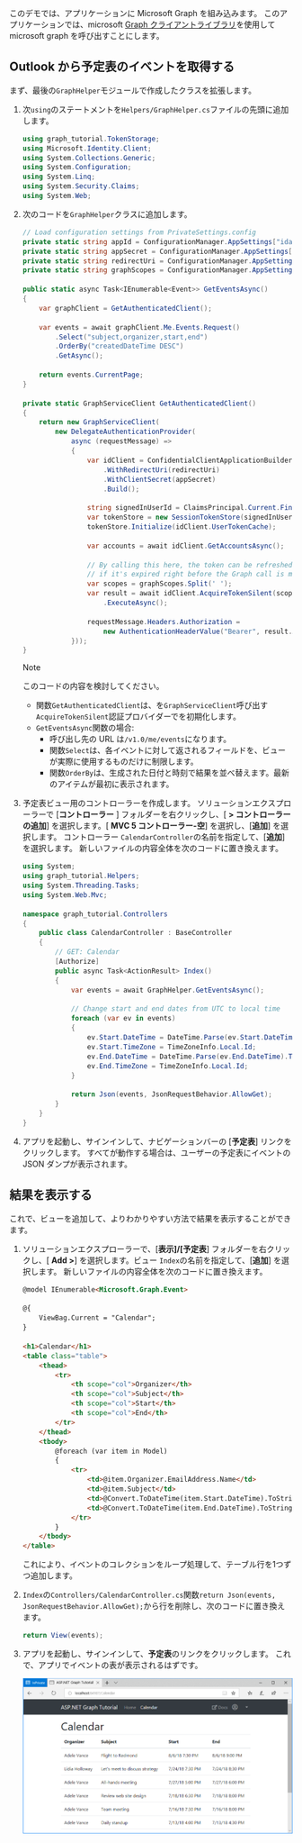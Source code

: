 <!-- markdownlint-disable MD002 MD041 -->

このデモでは、アプリケーションに Microsoft Graph を組み込みます。 このアプリケーションでは、microsoft [Graph クライアントライブラリ](https://github.com/microsoftgraph/msgraph-sdk-dotnet)を使用して microsoft graph を呼び出すことにします。

## <a name="get-calendar-events-from-outlook"></a>Outlook から予定表のイベントを取得する

まず、最後の`GraphHelper`モジュールで作成したクラスを拡張します。

1. 次`using`のステートメントを`Helpers/GraphHelper.cs`ファイルの先頭に追加します。

    ```cs
    using graph_tutorial.TokenStorage;
    using Microsoft.Identity.Client;
    using System.Collections.Generic;
    using System.Configuration;
    using System.Linq;
    using System.Security.Claims;
    using System.Web;
    ```

1. 次のコードを`GraphHelper`クラスに追加します。

    ```cs
    // Load configuration settings from PrivateSettings.config
    private static string appId = ConfigurationManager.AppSettings["ida:AppId"];
    private static string appSecret = ConfigurationManager.AppSettings["ida:AppSecret"];
    private static string redirectUri = ConfigurationManager.AppSettings["ida:RedirectUri"];
    private static string graphScopes = ConfigurationManager.AppSettings["ida:AppScopes"];

    public static async Task<IEnumerable<Event>> GetEventsAsync()
    {
        var graphClient = GetAuthenticatedClient();

        var events = await graphClient.Me.Events.Request()
            .Select("subject,organizer,start,end")
            .OrderBy("createdDateTime DESC")
            .GetAsync();

        return events.CurrentPage;
    }

    private static GraphServiceClient GetAuthenticatedClient()
    {
        return new GraphServiceClient(
            new DelegateAuthenticationProvider(
                async (requestMessage) =>
                {
                    var idClient = ConfidentialClientApplicationBuilder.Create(appId)
                        .WithRedirectUri(redirectUri)
                        .WithClientSecret(appSecret)
                        .Build();

                    string signedInUserId = ClaimsPrincipal.Current.FindFirst(ClaimTypes.NameIdentifier).Value;
                    var tokenStore = new SessionTokenStore(signedInUserId, HttpContext.Current);
                    tokenStore.Initialize(idClient.UserTokenCache);

                    var accounts = await idClient.GetAccountsAsync();

                    // By calling this here, the token can be refreshed
                    // if it's expired right before the Graph call is made
                    var scopes = graphScopes.Split(' ');
                    var result = await idClient.AcquireTokenSilent(scopes, accounts.FirstOrDefault())
                        .ExecuteAsync();

                    requestMessage.Headers.Authorization =
                        new AuthenticationHeaderValue("Bearer", result.AccessToken);
                }));
    }
    ```

    > [!NOTE]
    > このコードの内容を検討してください。
    >
    > - 関数`GetAuthenticatedClient`は、を`GraphServiceClient`呼び出す`AcquireTokenSilent`認証プロバイダーでを初期化します。
    > - `GetEventsAsync`関数の場合:
    >   - 呼び出し先の URL は`/v1.0/me/events`になります。
    >   - 関数`Select`は、各イベントに対して返されるフィールドを、ビューが実際に使用するものだけに制限します。
    >   - 関数`OrderBy`は、生成された日付と時刻で結果を並べ替えます。最新のアイテムが最初に表示されます。

1. 予定表ビュー用のコントローラーを作成します。 ソリューションエクスプローラーで [**コントローラー** ] フォルダーを右クリックし、[ **> コントローラーの追加**] を選択します。[ **MVC 5 コントローラー-空**] を選択し、[**追加**] を選択します。 コントローラー `CalendarController`の名前を指定して、[**追加**] を選択します。 新しいファイルの内容全体を次のコードに置き換えます。

    ```cs
    using System;
    using graph_tutorial.Helpers;
    using System.Threading.Tasks;
    using System.Web.Mvc;

    namespace graph_tutorial.Controllers
    {
        public class CalendarController : BaseController
        {
            // GET: Calendar
            [Authorize]
            public async Task<ActionResult> Index()
            {
                var events = await GraphHelper.GetEventsAsync();

                // Change start and end dates from UTC to local time
                foreach (var ev in events)
                {
                    ev.Start.DateTime = DateTime.Parse(ev.Start.DateTime).ToLocalTime().ToString();
                    ev.Start.TimeZone = TimeZoneInfo.Local.Id;
                    ev.End.DateTime = DateTime.Parse(ev.End.DateTime).ToLocalTime().ToString();
                    ev.End.TimeZone = TimeZoneInfo.Local.Id;
                }

                return Json(events, JsonRequestBehavior.AllowGet);
            }
        }
    }
    ```

1. アプリを起動し、サインインして、ナビゲーションバーの [**予定表**] リンクをクリックします。 すべてが動作する場合は、ユーザーの予定表にイベントの JSON ダンプが表示されます。

## <a name="display-the-results"></a>結果を表示する

これで、ビューを追加して、よりわかりやすい方法で結果を表示することができます。

1. ソリューションエクスプローラーで、[**表示]/[予定表**] フォルダーを右クリックし、[ **Add >**] を選択します。ビュー `Index`の名前を指定して、[**追加**] を選択します。 新しいファイルの内容全体を次のコードに置き換えます。

    ```html
    @model IEnumerable<Microsoft.Graph.Event>

    @{
        ViewBag.Current = "Calendar";
    }

    <h1>Calendar</h1>
    <table class="table">
        <thead>
            <tr>
                <th scope="col">Organizer</th>
                <th scope="col">Subject</th>
                <th scope="col">Start</th>
                <th scope="col">End</th>
            </tr>
        </thead>
        <tbody>
            @foreach (var item in Model)
            {
                <tr>
                    <td>@item.Organizer.EmailAddress.Name</td>
                    <td>@item.Subject</td>
                    <td>@Convert.ToDateTime(item.Start.DateTime).ToString("M/d/yy h:mm tt")</td>
                    <td>@Convert.ToDateTime(item.End.DateTime).ToString("M/d/yy h:mm tt")</td>
                </tr>
            }
        </tbody>
    </table>
    ```

    これにより、イベントのコレクションをループ処理して、テーブル行を1つずつ追加します。

1. `Index`の`Controllers/CalendarController.cs`関数`return Json(events, JsonRequestBehavior.AllowGet);`から行を削除し、次のコードに置き換えます。

    ```cs
    return View(events);
    ```

1. アプリを起動し、サインインして、**予定表**のリンクをクリックします。 これで、アプリでイベントの表が表示されるはずです。

    ![イベントの表のスクリーンショット](./images/add-msgraph-01.png)
